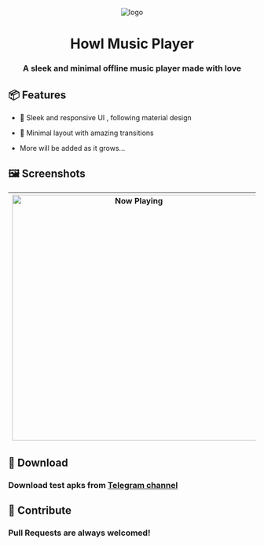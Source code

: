 <div align="center">

![logo](app/src/main/res/mipmap-xhdpi/ic_launcher_foreground.webp)

# Howl Music Player

### A sleek and minimal offline music player made with love

<div align="left">

## :package: Features 

- :art: Sleek and responsive UI , following material design

- :dart: Minimal layout with amazing transitions 

- More will be added as it grows...


## :framed_picture: Screenshots

| <img src="screenshots/now_playing.png" width="500" alt="Now Playing" align="center"/> | <img src="screenshots/song_playing.png" width="500" alt="Songs" align="center"/> | <img src="screenshots/albums_page.png" width="500" alt="Albums" align="center"/>
|:---:|:---:|:---:|


## :floppy_disk: Download

### Download test apks from [Telegram channel](https://telegram.me/IamlookerBuilds)


## :raised_hands: Contribute

### Pull Requests are always welcomed!
